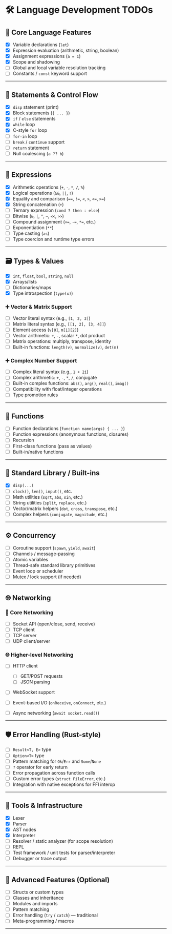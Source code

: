 # 🛠️ Language Development TODOs

## 🧠 Core Language Features

* [x] Variable declarations (`let`)
* [x] Expression evaluation (arithmetic, string, boolean)
* [x] Assignment expressions (`a = 1`)
* [x] Scope and shadowing
* [ ] Global and local variable resolution tracking
* [ ] Constants / `const` keyword support

---

## 🧾 Statements & Control Flow

* [x] `disp` statement (print)
* [x] Block statements (`{ ... }`)
* [x] `if` / `else` statements
* [x] `while` loop
* [x] C-style `for` loop
* [ ] `for-in` loop
* [ ] `break` / `continue` support
* [ ] `return` statement
* [ ] Null coalescing (`a ?? b`)

---

## 🧮 Expressions

* [x] Arithmetic operations (`+`, `-`, `*`, `/`, `%`)
* [x] Logical operations (`&&`, `||`, `!`)
* [x] Equality and comparison (`==`, `!=`, `<`, `>`, `<=`, `>=`)
* [x] String concatenation (`+`)
* [ ] Ternary expression (`cond ? then : else`)
* [ ] Bitwise (`&`, `|`, `^`, `~`, `<<`, `>>`)
* [ ] Compound assignment (`+=`, `-=`, `*=`, etc.)
* [ ] Exponentiation (`**`)
* [ ] Type casting (`as`)
* [ ] Type coercion and runtime type errors

---

## 🗃️ Types & Values

* [x] `int`, `float`, `bool`, `string`, `null`
* [x] Arrays/lists
* [ ] Dictionaries/maps
* [x] Type introspection (`type(x)`)

### ➕ Vector & Matrix Support

* [ ] Vector literal syntax (e.g., `[1, 2, 3]`)
* [ ] Matrix literal syntax (e.g., `[[1, 2], [3, 4]]`)
* [ ] Element access (`v[0]`, `m[1][2]`)
* [ ] Vector arithmetic: `+`, `-`, scalar `*`, dot product
* [ ] Matrix operations: multiply, transpose, identity
* [ ] Built-in functions: `length(v)`, `normalize(v)`, `det(m)`

### ➕ Complex Number Support

* [ ] Complex literal syntax (e.g., `1 + 2i`)
* [ ] Complex arithmetic: `+`, `-`, `*`, `/`, conjugate
* [ ] Built-in complex functions: `abs()`, `arg()`, `real()`, `imag()`
* [ ] Compatibility with float/integer operations
* [ ] Type promotion rules

---

## 🧭 Functions

* [ ] Function declarations (`function name(args) { ... }`)
* [ ] Function expressions (anonymous functions, closures)
* [ ] Recursion
* [ ] First-class functions (pass as values)
* [ ] Built-in/native functions

---

## 🧪 Standard Library / Built-ins

* [x] `disp(...)`
* [ ] `clock()`, `len()`, `input()`, etc.
* [ ] Math utilities (`sqrt`, `abs`, `sin`, etc.)
* [ ] String utilities (`split`, `replace`, etc.)
* [ ] Vector/matrix helpers (`dot`, `cross`, `transpose`, etc.)
* [ ] Complex helpers (`conjugate`, `magnitude`, etc.)

---

## ⚙️ Concurrency

* [ ] Coroutine support (`spawn`, `yield`, `await`)
* [ ] Channels / message-passing
* [ ] Atomic variables
* [ ] Thread-safe standard library primitives
* [ ] Event loop or scheduler
* [ ] Mutex / lock support (if needed)

---

## 🌐 Networking

### 🔌 Core Networking

* [ ] Socket API (open/close, send, receive)
* [ ] TCP client
* [ ] TCP server
* [ ] UDP client/server

### 🌐 Higher-level Networking

* [ ] HTTP client

  * [ ] GET/POST requests
  * [ ] JSON parsing
* [ ] WebSocket support
* [ ] Event-based I/O (`onReceive`, `onConnect`, etc.)
* [ ] Async networking (`await socket.read()`)

---

## 🛡️ Error Handling (Rust-style)

* [ ] `Result<T, E>` type
* [ ] `Option<T>` type
* [ ] Pattern matching for `Ok`/`Err` and `Some`/`None`
* [ ] `?` operator for early return
* [ ] Error propagation across function calls
* [ ] Custom error types (`struct FileError`, etc.)
* [ ] Integration with native exceptions for FFI interop

---

## 🧰 Tools & Infrastructure

* [x] Lexer
* [x] Parser
* [x] AST nodes
* [x] Interpreter
* [ ] Resolver / static analyzer (for scope resolution)
* [ ] REPL
* [ ] Test framework / unit tests for parser/interpreter
* [ ] Debugger or trace output

---

## 🧱 Advanced Features (Optional)

* [ ] Structs or custom types
* [ ] Classes and inheritance
* [ ] Modules and imports
* [ ] Pattern matching
* [ ] Error handling (`try` / `catch`) — traditional
* [ ] Meta-programming / macros

---